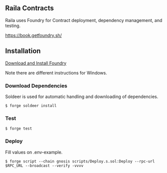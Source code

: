 ## Raila Contracts

Raila uses Foundry for Contract deployment, dependency management, and testing.

https://book.getfoundry.sh/

## Installation

[Download and Install Foundry](https://book.getfoundry.sh/getting-started/installation)

Note there are different instructions for Windows.

### Download Dependencies

Soldeer is used for automatic handling and downloading of dependencies.

```shell
$ forge soldeer install
```

### Test

```shell
$ forge test
```

### Deploy

Fill values on .env-example.
```shell 
$ forge script --chain gnosis scripts/Deploy.s.sol:Deploy --rpc-url $RPC_URL --broadcast --verify -vvvv
```
